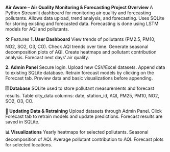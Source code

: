**Air Aware – Air Quality Monitoring & Forecasting**
**Project Overview**
A Python Streamlit dashboard for monitoring air quality and forecasting pollutants.
Allows data upload, trend analysis, and forecasting.
Uses SQLite for storing existing and forecasted data.
Forecasting is done using LSTM models for AQI and pollutants.

🛠 Features
**1. User Dashboard**
View trends of pollutants (PM2.5, PM10, NO2, SO2, O3, CO).
Check AQI trends over time.
Generate seasonal decomposition plots of AQI.
Create heatmaps and pollutant contribution analysis.
Forecast next days’ air quality.

**2. Admin Panel**
Secure login.
Upload new CSV/Excel datasets.
Append data to existing SQLite database.
Retrain forecast models by clicking on the Forecast tab.
Preview data and basic visualizations before appending.

**🗄 Database**
SQLite used to store pollutant measurements and forecast results.
Table city_data columns:
date, station_id, AQI, PM25, PM10, NO2, SO2, O3, CO.


**🔄 Updating Data & Retraining**
Upload datasets through Admin Panel.
Click Forecast tab to retrain models and update predictions.
Forecast results are saved in SQLite.

**📊 Visualizations**
Yearly heatmaps for selected pollutants.
Seasonal decomposition of AQI.
Average pollutant contribution to AQI.
Forecast plots for selected locations.

